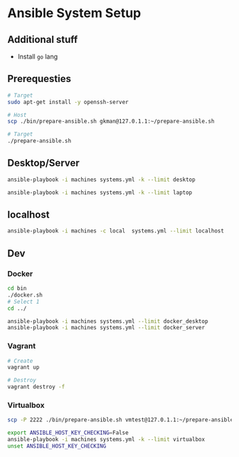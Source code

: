 # Ansible System Setup

## Additional stuff

* Install `go` lang

## Prerequesties

```bash
# Target
sudo apt-get install -y openssh-server

# Host
scp ./bin/prepare-ansible.sh gkman@127.0.1.1:~/prepare-ansible.sh

# Target
./prepare-ansible.sh
```

## Desktop/Server

```bash
ansible-playbook -i machines systems.yml -k --limit desktop

ansible-playbook -i machines systems.yml -k --limit laptop
```

## localhost

```bash
ansible-playbook -i machines -c local  systems.yml --limit localhost
```

## Dev

### Docker

```bash
cd bin
./docker.sh
# Select 1
cd ../
```

```bash
ansible-playbook -i machines systems.yml --limit docker_desktop
ansible-playbook -i machines systems.yml --limit docker_server
```

### Vagrant

```bash
# Create
vagrant up

# Destroy
vagrant destroy -f
```

### Virtualbox

```bash
scp -P 2222 ./bin/prepare-ansible.sh vmtest@127.0.1.1:~/prepare-ansible.sh

export ANSIBLE_HOST_KEY_CHECKING=False
ansible-playbook -i machines systems.yml -k --limit virtualbox
unset ANSIBLE_HOST_KEY_CHECKING
```
